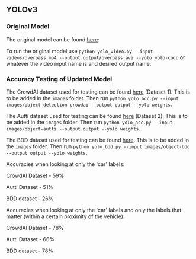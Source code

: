 ## YOLOv3
### Original Model
The original model can be found [here](https://drive.google.com/drive/folders/1mr7u4xbx2WG24jI1o4o01c3Aa-yUK54U?usp=sharing):

To run the original model use `python yolo_video.py --input videos/overpass.mp4 --output output/overpass.avi --yolo yolo-coco` or whatever the video input name is and desired output name.

### Accuracy Testing of Updated Model
The CrowdAI dataset used for testing can be found [here](https://github.com/udacity/self-driving-car/tree/master/annotations) (Dataset 1). This is to be added in the `images` folder. Then run `python yolo_acc.py --input images/object-detection-crowdai --output output --yolo weights`. 

The Autti dataset used for testing can be found [here](https://github.com/udacity/self-driving-car/tree/master/annotations) (Dataset 2). This is to be added in the `images` folder. Then run `python yolo_acc.py --input images/object-autti --output output --yolo weights`. 

The BDD dataset used for testing can be found [here](https://bdd-data.berkeley.edu/index.html). This is to be added in the `images` folder. Then run `python yolo_bdd.py --input images/object-bdd --output output --yolo weights`. 

Accuracies when looking at only the 'car' labels:

CrowdAI Dataset - 59%

Autti Dataset - 51%

BDD dataset - 26% 

Accuracies when looking at only the 'car' labels and only the labels that matter (within a certain proximity of the vehicle):

CrowdAI Dataset - 78%

Autti Dataset - 66%

BDD dataset - 78% 
